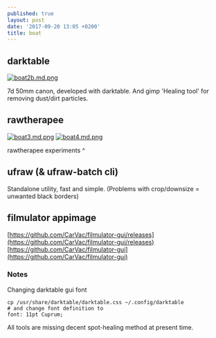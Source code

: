 ```yaml
---
published: true
layout: post
date: '2017-09-20 13:05 +0200'
title: boat
---
```

## darktable

[![boat2b.md.png](https://cdn.scrot.moe/images/2017/09/20/boat2b.md.png)](https://cdn.scrot.moe/images/2017/09/20/boat2b.png)

7d 50mm canon, developed with darktable. And gimp 'Healing tool' for removing dust/dirt particles.

## rawtherapee

[![boat3.md.png](https://cdn.scrot.moe/images/2017/09/20/boat3.md.png)](https://cdn.scrot.moe/images/2017/09/20/boat3.png)
[![boat4.md.png](https://cdn.scrot.moe/images/2017/09/20/boat4.md.png)](https://cdn.scrot.moe/images/2017/09/20/boat4.png)

rawtherapee experiments ^

## ufraw (& ufraw-batch cli)

Standalone utility, fast and simple. (Problems with crop/downsize = unwanted black borders)

## filmulator appimage

[https://github.com/CarVac/filmulator-gui/releases](https://github.com/CarVac/filmulator-gui/releases)  
[https://github.com/CarVac/filmulator-gui](https://github.com/CarVac/filmulator-gui)

### Notes

Changing darktable gui font

    cp /usr/share/darktable/darktable.css ~/.config/darktable
    # and change font definition to
    font: 11pt Cuprum;
    
All tools are missing decent spot-healing method at present time.
